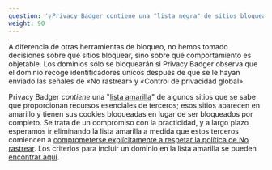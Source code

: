 ```yaml
---
question: '¿Privacy Badger contiene una "lista negra" de sitios bloqueados?'
weight: 90
---
```


A diferencia de otras herramientas de bloqueo, no hemos tomado decisiones sobre qué sitios bloquear, sino sobre qué comportamiento es objetable. Los dominios sólo se bloquearán si Privacy Badger observa que el dominio recoge identificadores únicos después de que se le hayan enviado las señales de «No rastrear» y «Control de privacidad global».

Privacy Badger _contiene_ una "[lista amarilla](https://github.com/EFForg/privacybadger/blob/master/src/data/pbconfig.json)" de algunos sitios que se sabe que proporcionan recursos esenciales de terceros; esos sitios aparecen en amarillo y tienen sus cookies bloqueadas en lugar de ser bloqueados por completo. Se trata de un compromiso con la practicidad, y a largo plazo esperamos ir eliminando la lista amarilla a medida que estos terceros comiencen a [comprometerse explícitamente a respetar la política de No rastrear](https://www.eff.org/dnt-policy). Los criterios para incluir un dominio en la lista amarilla se pueden [encontrar aquí](https://github.com/EFForg/privacybadger/blob/master/doc/yellowlist-criteria.md).

